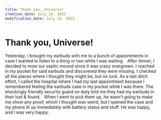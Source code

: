 ```yaml
---
title: Thank you, Universe!
creation_date: July 14, 2023
modification_date: July 14, 2023
---
```



# Thank you, Universe!

Yesterday, I brought my earbuds with me to a bunch of appointments in case I wanted to listen to a thing or two while I was waiting.
 
After dinner, I decided to mow our septic mound since it was crazy overgrown. I reached in my pocket for said earbuds and discovered they were missing. I checked all the places where I thought they might be, but no luck. As a last ditch effort, I called the hospital where I had my last appointment because I remembered feeling the earbuds case in my pocket while I was there. The shockingly friendly security guard on duty told me they had my earbuds in their lost & found.
 
When I went to pick them up, he wasn't going to make me show any proof, which I thought was weird, but I opened the case and my phone lit up immediately with battery status and stuff. He was happy, and I was very happy.

